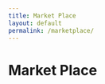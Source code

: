 ```yaml
---
title: Market Place
layout: default
permalink: /marketplace/
---
```


<html>
<style>

ul {
    list-style-type: none;
}
.grid-container {
  display: grid;
  grid-template-columns: auto auto;
  gap: 10px;
  grid-auto-rows: minmax(100px, auto);
}
.card {
	background-color: white;
	color: #045D5D;
	box-shadow: 0 4px 8px 0 rgba(0,0,0,0.2);
    transition: 0.3s;
    width: 40%;
	padding: 40px;
}

.card:hover {
  box-shadow: 0 8px 16px 0 rgba(0,0,0,0.2);
}

.container {
  padding: 2px 16px;
}
</style>
<body>
<h1>Market Place</h1>
<div id="listings" class="grid-container">
</div>


<script>
  const resultContainer = document.getElementById('listings');
  const url = 'https://womeninstem.tk/api/listings/';

  fetch(url)
    .then((response) => {
      return response.json();
    })
    .then((json) => {
      json.map(function(listing) {
        let listingCard = document.createElement('div');
		listingCard.setAttribute("class", "card");
        let name = document.createElement('h1');
        let price = document.createElement('p');
        let seller = document.createElement('p');
        let image = document.createElement('p');


        name.innerHTML = listing.name;
        price.innerHTML = "Price: $"+listing.price;
        seller.innerHTML = "Seller: "+listing.seller;
        image.innerHTML = "Contact Information: "+listing.image;


        listingCard.appendChild(name);
        listingCard.appendChild(price);
        listingCard.appendChild(seller);
        listingCard.appendChild(image);
        resultContainer.appendChild(listingCard);
      });
    })
    .catch(function(error) {
      console.log(error);
    });


</script>
</body>
</html>